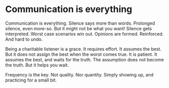 <template data-parse>2023-08-04</template>

# Communication is everything

Communication is everything. Silence says more than words. Prolonged silence, even more-so. But it might not be what you want! Silence gets interpreted. Worst case scenarios win out. Opinions are formed. Reinforced. And hard to undo.

Being a charitable listener is a grace. It requires effort. It assumes the best. But it does not assign the best when the worst comes true. It is patient. It assumes the best, and waits for the truth. The assumption does not become the truth. But it helps you wait.

Frequency is the key. Not quality. Nor quantity. Simply showing up, and practicing for a small bit.
